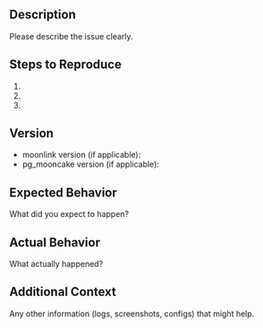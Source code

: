 <!-- .github/ISSUE_TEMPLATE/bug_report.md -->

## Description

Please describe the issue clearly.

## Steps to Reproduce

1. 
2. 
3. 

## Version

- moonlink version (if applicable):
- pg_mooncake version (if applicable):

## Expected Behavior

What did you expect to happen?

## Actual Behavior

What actually happened?

## Additional Context

Any other information (logs, screenshots, configs) that might help.
